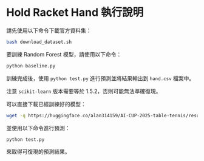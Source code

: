 # Hold Racket Hand 執行說明

請先使用以下命令下載官方資料集：

```bash
bash download_dataset.sh
```

要訓練 Random Forest 模型，請使用以下命令：

```bash
python baseline.py
```

訓練完成後，使用 `python test.py` 進行預測並將結果輸出到 `hand.csv` 檔案中。

注意 `scikit-learn` 版本需要等於 1.5.2，否則可能無法準確復現。

可以直接下載已經訓練好的模型：

```bash
wget -q https://huggingface.co/alan314159/AI-CUP-2025-table-tennis/resolve/main/classifier.pkl
```
並使用以下命令進行預測：

```bash
python test.py
```

來取得可復現的預測結果。